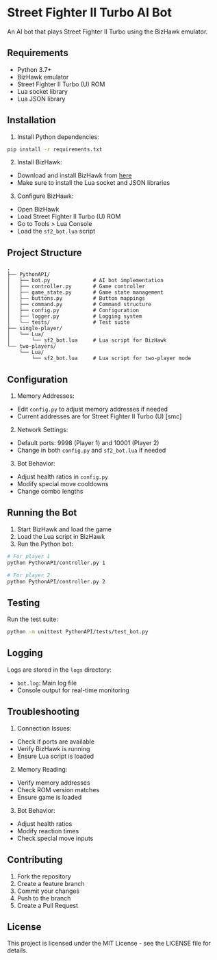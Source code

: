 # Street Fighter II Turbo AI Bot

An AI bot that plays Street Fighter II Turbo using the BizHawk emulator.

## Requirements

- Python 3.7+
- BizHawk emulator
- Street Fighter II Turbo (U) ROM
- Lua socket library
- Lua JSON library

## Installation

1. Install Python dependencies:
```bash
pip install -r requirements.txt
```

2. Install BizHawk:
- Download and install BizHawk from [here](http://tasvideos.org/BizHawk.html)
- Make sure to install the Lua socket and JSON libraries

3. Configure BizHawk:
- Open BizHawk
- Load Street Fighter II Turbo (U) ROM
- Go to Tools > Lua Console
- Load the `sf2_bot.lua` script

## Project Structure

```
.
├── PythonAPI/
│   ├── bot.py              # AI bot implementation
│   ├── controller.py       # Game controller
│   ├── game_state.py       # Game state management
│   ├── buttons.py          # Button mappings
│   ├── command.py          # Command structure
│   ├── config.py           # Configuration
│   ├── logger.py           # Logging system
│   └── tests/              # Test suite
├── single-player/
│   └── Lua/
│       └── sf2_bot.lua     # Lua script for BizHawk
└── two-players/
    └── Lua/
        └── sf2_bot.lua     # Lua script for two-player mode
```

## Configuration

1. Memory Addresses:
- Edit `config.py` to adjust memory addresses if needed
- Current addresses are for Street Fighter II Turbo (U) [smc]

2. Network Settings:
- Default ports: 9998 (Player 1) and 10001 (Player 2)
- Change in both `config.py` and `sf2_bot.lua` if needed

3. Bot Behavior:
- Adjust health ratios in `config.py`
- Modify special move cooldowns
- Change combo lengths

## Running the Bot

1. Start BizHawk and load the game
2. Load the Lua script in BizHawk
3. Run the Python bot:
```bash
# For player 1
python PythonAPI/controller.py 1

# For player 2
python PythonAPI/controller.py 2
```

## Testing

Run the test suite:
```bash
python -m unittest PythonAPI/tests/test_bot.py
```

## Logging

Logs are stored in the `logs` directory:
- `bot.log`: Main log file
- Console output for real-time monitoring

## Troubleshooting

1. Connection Issues:
- Check if ports are available
- Verify BizHawk is running
- Ensure Lua script is loaded

2. Memory Reading:
- Verify memory addresses
- Check ROM version matches
- Ensure game is loaded

3. Bot Behavior:
- Adjust health ratios
- Modify reaction times
- Check special move inputs

## Contributing

1. Fork the repository
2. Create a feature branch
3. Commit your changes
4. Push to the branch
5. Create a Pull Request

## License

This project is licensed under the MIT License - see the LICENSE file for details. 